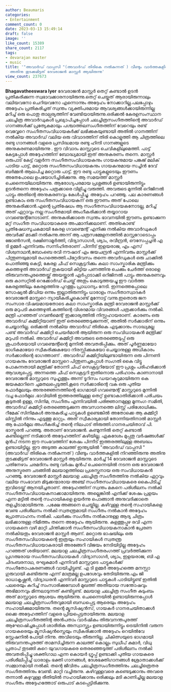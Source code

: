 ```yaml
---
author: Beaumaris
categories:
- Entertainment
comment_count: 0
date: 2023-03-13 15:49:14
draft: false
image: ''
like_count: 15389
share_count: 2117
tags:
- devarajan master
- music
title: '"അവാർഡ് വാപ്പസി "(അവാർഡ് തിരികെ നൽകുന്നത് ) വീണ്ടും വാർത്തകളിൽ നിറഞ്ഞിരുന്നു,
  അതിനു തുടക്കമിട്ടത് ദേവരാജൻ മാസ്റ്റർ ആയിരുന്നു'
view_count: 237673
---
```


**Bhagavatheeswara Iyer** ദേവരാജൻ മാസ്റ്റർ തെറ്റ് കണ്ടാൽ ഉടൻ പ്രതികരിക്കുന്ന സ്വഭാവക്കാരനായിരുന്നു.തെറ്റ് ചെയ്തത് ആരായിരുന്നാലും വലിയവനോ ചെറിയവനോ എന്നൊന്നും അദ്ദേഹം നോക്കാറില്ല.പലപ്പോഴും അദ്ദേഹം പ്രതികരിച്ചത് സ്വന്തം വ്യക്തിപരമായ ആവശ്യങ്ങൾക്കായിരുന്നില്ല മറിച്ച് ഒരു പൊതു താല്പര്യത്തിന് വേണ്ടിയായിരുന്നു.ഒരിക്കൽ കേരളസംസ്ഥാന ചലച്ചിത്ര അവാർഡുകൾ പ്രഖ്യാപിച്ചപ്പോൾ ചലച്ചിത്രസംഗീതത്തിന്റെ അവാർഡ് ഗാനങ്ങൾക്ക്‌ പ്രത്യേകമായും പശ്ചാത്തലസംഗീതത്തിന് വേറെയും രണ്ട് വെവ്വേറെ സംഗീതസംവിധായകർക്ക് ലഭിക്കുകയുണ്ടായി അതിൽ ഗാനത്തിന് നൽകിയ അവാർഡ് വലിയ ഒരു വിവാദത്തിന് തിരി കൊളുത്തി ആ ചിത്രത്തിലെ രണ്ടു ഗാനങ്ങൾ വളരെ പ്രസിദ്ധമായ രണ്ടു ഹിന്ദി ഗാനങ്ങളുടെ അനുകരണമായിരുന്നു . ഈ വിവാദം മാസ്റ്ററുടെ ചെവികളിലുമെത്തി. പാട്ട് കേട്ടപ്പോൾ അദ്ദേഹത്തിന് ബോദ്ധ്യമായി ഇത് അനുകരണം തന്നെ. മാസ്റ്റർ ഒരുപാട് കേട്ട് വളർന്ന സംഗീതസംവിധായകനും ഗായകനുമായ പങ്കജ് മലിക് പാടിയ പാട്ട്, മറ്റൊരു സംഗീതസംവിധായകനും ഗായകനുമായ സച്ചിൻ ദേവ് ബർമ്മൻ ആലപിച്ച മറ്റൊരു പാട്ട്. ഈ രണ്ടു പാട്ടുകളുടെയും ഈണം അതേപോലെ ഉപയോഗിച്ചിരിക്കുന്നു. ആ സമയത്ത് മാസ്റ്റർ ചെന്നൈയിലായിരുന്നു. ആരോഗ്യപരമായ പ്രശ്നങ്ങൾ ഉണ്ടായിരുന്നിട്ടും ഉടൻതന്നെ അദ്ദേഹം പത്രക്കാരെ വിളിച്ചു വരുത്തി. അവരുടെ മുന്നിൽ ഒറിജിനൽ പാട്ടും അതിന്റെ അനുകരണവും കേൾപ്പിച്ചു. അദ്ദേഹം പറഞ്ഞു. പല കാരണങ്ങൾ ഉണ്ടാകാം ഒരു സംഗീതസംവിധായകന് ഒരു ഈണം അത് പോലെ അനുകരിക്കാൻ.എന്റെ പ്രതിഷേധം ആ സംഗീതസംവിധായകനോടല്ല, മറിച്ച് അത് ഏറ്റാവും നല്ല സംഗീതമായി അംഗീകരിക്കാൻ തയ്യാറായ ഗവണ്മെന്റിനോടാണ്. അനുകരിക്കാതെ സ്വന്തം ഭാവനയിൽ ഈണം ഉണ്ടാക്കുന്ന മറ്റ് സംഗീത സംവിധായാകരെ അപമാനിക്കലാണ്. അത്കൊണ്ട് പ്രതിഷേധസൂചകമായി കേരള ഗവണ്മെന്റ് എനിക്കു നൽകിയ അവാർഡുകൾ അവർക്ക് മടക്കി നൽകുന്നു.അന്ന് ആ പത്രസമ്മേളനത്തിൽ മാസ്റ്ററോടൊപ്പം ജോൺസൻ, ദക്ഷിണാമൂർത്തി, വിദ്യാസാഗർ, ശ്യാം, രവീന്ദ്രൻ, ഔസേപ്പച്ചൻ എ ടി ഉമ്മർ എന്നിവരും സന്നിഹിതരാണ് .പിന്നീട് ഇളയരാജ, എം എസ് വിശ്വനാഥൻ,ബോംബെ രവി നൗഷാദ് എം ജയചന്ദ്രൻ എന്നിവരും മാസ്റ്റർക്ക്‌ പിന്തുണയുമായി രംഗത്തെത്തി.പിറ്റേദിവസം തന്നെ അവർഡുകൾ ഒരു ചാക്കിൽ പൊതിഞ്ഞു കെട്ടി, കേരള ചീഫ് സെക്രട്ടറിക്കും കലാ സാംസ്കാരിക മന്ത്രിക്കും കത്തെഴുതി അവാർഡ് തുകയായി കിട്ടിയ പണത്തിനു ചെക്കും ചേർത്ത് ഒരാളെ തിരുവനന്തപുരത്തെയ്ക്ക് അയയ്ക്കാൻ ഏർപ്പാടാക്കി ഒറിജിനൽ പാട്ടും അനുകരണവും ഒരു കാസറ്റിൽ റെക്കോർഡ് ചെയ്ത് അതും കൊടുത്തയച്ചു ഈ വാർത്ത കേരളത്തിലും കേരളത്തിനു പുറത്തും പ്രാധാന്യം നേടി. ഇന്നത്തെപ്പോലെ സോഷ്യൽ മീഡിയ ഒന്നും ഇല്ലാതിരുന്നിട്ടും ധാരാളം സംഗീതാസ്വാദകർ ദേവരാജൻ മാസ്റ്ററെ ന്യായീകരിച്ചുകൊണ്ട് മുന്നോട്ട് വന്നു.ഇതൊരു ജന സംസാര വിഷയമായതോടെ കലാ സാംസ്കാരിക മന്ത്രി ദേവരാജൻ മാസ്റ്റർക്ക് ഒരു മറുപടി കത്തെഴുതി.കത്തിന്റെ വിശദമായ വിവരങ്ങൾ പത്രക്കാർക്കും നൽകി. മന്ത്രി പറഞ്ഞത് ഗവൺമെന്റ് ഇക്കാര്യത്തിൽ നിസ്സഹായരാണ്. കാരണം ഒരു അവാർഡ് കമ്മിറ്റിയാണ് ഇത് തെരഞ്ഞെടുക്കുന്നത്, അതിൽ സർക്കാരിന് ഒന്നും ചെയ്യാനില്ല. ഒരിക്കൽ നൽകിയ അവാർഡ് തിരികെ എടുക്കാനും സാദ്ധ്യമല്ല പണ്ട് അവാർഡ് കമ്മിറ്റി ചെയർമാൻ ആയിരുന്ന ഒരു സംവിധായകൻ മന്ത്രിക്ക്‌ മറുപടി നൽകി. അവാർഡ് കമ്മിറ്റി അവരുടെ തെരഞ്ഞെടുപ്പ് ഒരു ശുപാർശയായി ഗവണ്മെന്റിന്റെ മുന്നിൽ അവതരിപ്പിക്കും. അത് പൂർണ്ണമായോ ഭാഗികമായോ സ്വീകരിക്കുകയോ നിരസ്സിക്കുകയോ ചെയ്യാനുള്ള അധികാരം സർക്കാരിന്റെ ഭാഗത്താണ് . അവാർഡ് കമ്മിറ്റിയിലുണ്ടായിരുന്ന ഒരു പിന്നണി ഗായകനും ദേവരാജൻ മാസ്റ്ററെ പിന്തുണച്ചപ്പോൾ സംഗതി കൈ വിട്ടു പോകുന്നതായി മന്ത്രിക്ക്‌ തോന്നി ചിഫ് സെക്രട്ടറിയോട് ഈ പ്രശ്നം പരിഹരിക്കാൻ ആവശ്യപ്പെട്ടു. അന്നത്തെ ചീഫ് സെക്രട്ടറി ഇതിനൊരു പരിഹാരം കാണാനായി ദേവരാജൻ മാസ്റ്ററുടെ സുഹൃത്തും അന്ന് ടൂറിസം ഡയറക്ടറുമായിരുന്ന കെ ജയകുമാറിനെ ചുമതലപ്പെടുത്തി.കൂടെ സർക്കാരിന്റെ വക ഒരു പുതിയ ഫോർമുലയും അനുരജ്ഞനത്തിന്റെ ഭാഗമായി ഗവണ്മെന്റ് മാസ്റ്ററുടെ മുന്നിൽ വച്ച ഫോർമുല .ഭാവിയിൽ ഇത്തരത്തിലുള്ള തെറ്റ് ഉണ്ടാകാതിരിക്കാൻ പരിചയം കൂടുതൽ ഉള്ള, സിനിമ, സംഗീതം എന്നിവയിൽ പരിജ്ഞാനമുള്ള മൂന്നംഗ സമിതി, അവാർഡ് കമ്മിറ്റി തെരഞ്ഞെടുക്കുന്ന അവസാനത്തെ ലിസ്റ്റ് പരിശോധിക്കും. റീമേക് സിനിമകൾ അനുകരിച്ച പാട്ടുകൾ ഉണ്ടെങ്കിൽ അതോക്കെ ആ കമ്മിറ്റി ലിസ്റ്റിൽ നിന്നും എടുത്തു മാറ്റും. അത് സ്വീകാര്യമായി തോന്നിയതിനാൽ മാസ്റ്റർ ആ ഫോർമുല അംഗീകരിച്ച് തന്റെ നിലപാട് തിരുത്തി.ഗാനരചയിതാവ് പി. ഭാസ്കരൻ പറഞ്ഞു. അതാണ്‌ ദേവരാജൻ. കണ്മുന്നിൽ തെറ്റ് കണ്ടാൽ കണ്ടില്ലെന്ന് നടിക്കാൻ അദ്ദേഹത്തിന് കഴിയില്ല. ഏകദേശം മുപ്പതു വർഷങ്ങൾക്ക്‌ മുൻപ് നടന്ന ഈ സംഭവത്തിന്‌ ശേഷം പിന്നീട് ഇത്തരത്തിലുള്ള അബദ്ധം ഉണ്ടായിട്ടില്ല. ഈ അടുത്ത കാലത്ത് ഇന്ത്യയിൽ "അവാർഡ് വാപ്പസി "(അവാർഡ് തിരികെ നൽകുന്നത് ) വീണ്ടും വാർത്തകളിൽ നിറഞ്ഞിരുന്നു അതിനു തുടക്കമിട്ടത് ദേവരാജൻ മാസ്റ്റർ ആയിരുന്നു. മാർച്ച് 14 ദേവരാജൻ മാസ്റ്ററുടെ പതിനേഴാം ചരമദിനം രണ്ടു വർഷം മുൻപ് ചെന്നൈയിൽ നടന്ന ഒരു ദേവരാജൻ അനുസ്മരണ ചടങ്ങിൽ മലയാളത്തിലെ പ്രശസ്തനായ ഒരു സംവിധായകൻ പറഞ്ഞു. ദേവരാജൻ മാസ്റ്റർ മലയാള ചലച്ചിത്ര സംഗീതത്തിനു നൽകിയ ഏറ്റവും വലിയ സംഭാവന മിടുക്കന്മാരായ അഞ്ച് സംഗീതസംവിധായകരെ കൈപിടിച്ച് ഇവിടെയ്ക്ക് ആനയിച്ചതാണ്. അദ്ദേഹത്തിന് സ്വന്തം മകനെ പരിശീലനം നൽകി സംഗീതസംവിധായകനാക്കാമായിരുന്നു. അല്ലെങ്കിൽ എനിക്ക് ശേഷം പ്രളയം എന്ന മട്ടിൽ തന്റെ സഹായികളെ ഉയർന്നു പൊങ്ങാൻ അനുവദിക്കാതെ തളച്ചിടാമായിരുന്നു. .പക്ഷേ അങ്ങനെ ചെയ്തില്ല. കഴിവുള്ള തന്റെ സഹായികളെ വേണ്ട പരിശീലനം നൽകി സ്വതന്ത്രമായി സംഗീതം നൽകാൻ അദ്ദേഹം പ്രോത്സാഹനം നൽകി. പലർക്കും സംഗീതം നൽകാനുള്ള ആദ്യ ചിത്രം ലഭിക്കാനുള്ള നിമിത്തം തന്നെ അദ്ദേഹം ആയിരുന്നു. കുളത്തൂപ്പുഴ രവി എന്ന ഗായകനെ വഴി മാറ്റി ചിന്തിക്കാൻ സംഗീതസംവിധായകനാകാൻ പ്രേരണ നൽകിയതും ദേവരാജൻ മാസ്റ്റർ ആണ്. മറ്റൊരു ഭാഷയിലും ഒരു സംഗീതസംവിധായകന്റെ ഇത്രയും സഹായികൾ സ്വതന്ത്ര സംഗീതസംവിധായാകരായി അരങ്ങേറി വിജയം നേടിയിട്ടില്ല അദ്ദേഹം പറഞ്ഞത് ശരിയാണ്. മലയാള ചലച്ചിത്രസംഗീതരംഗത്ത് പ്രവർത്തിക്കുന്ന പ്രഗത്ഭരായ സംഗീതസംവിധായകർ .വിദ്യാസാഗർ, ശ്യാം, ഇളയരാജ, ബി എ ചിദംബരനാഥ, രഘുകുമാർ എന്നിവർ മാസ്റ്ററുടെ പാട്ടുകൾക്ക്‌ സംഗീതോപകരണങ്ങൾ വായിച്ചിട്ടുണ്ട്. എ ടി ഉമ്മർ അദ്ദേഹത്തെ മനസ്സാ ഗുരുവായി കണ്ടിരുന്നു എന്ന് മാത്രമല്ല ഉപദേശവും തേടിയിരുന്നു.എം ജി രാധാകൃഷ്ണൻ, വിദ്യാധരൻ എന്നിവർ മാസ്റ്ററുടെ പാട്ടുകൾ പാടിയിട്ടുണ്ട് ഇതിൽ പലരെയും കുറിച്ച് സംസാരിക്കുമ്പോൾ മുഖത്ത് അതിയായ സന്തോഷവും അഭിമാനവും മിന്നലാടുന്നത് കണ്ടിട്ടുണ്ട്. മലയാള ചലച്ചിത്ര സംഗീത കുടുംബം അത് മാസ്റ്ററുടെ ആശയം ആയിരുന്നു. ചെന്നൈയിൽ ഉണ്ടായിരുന്നപ്പോൾ മലയാള ചലച്ചിത്രസംഗീതവുമായി ബന്ധപ്പെട്ട ആരെയും അദ്ദേഹം സഹായിക്കുമായിരുന്നു. തന്റെ മ്യൂസിഷ്യൻസ്, ഗായകർ ഗാനരചയിതാക്കൾ ഒക്കെ അദ്ദേഹത്തിന് വളരെ പ്രിയപ്പെട്ടതായിരുന്നു. മലയാള ചലച്ചിത്രസംഗീതത്തിന്റ അൻപതാം വാർഷികം തിരുവനന്തപുരത്ത് ആഘോഷിച്ചപ്പോൾ ശാരീരിക അസ്വാസ്ത്യം ഉണ്ടായിരുന്നിട്ടും ട്രെയിനിൽ വരുന്ന ഗായകരെയും മ്യൂസിഷ്യൻസ്നെയും സ്വീകരിക്കാൻ അദ്ദേഹം റെയിൽവേ സ്റ്റേഷനിൽ പോയി നിന്നു. അവിടെയും തീരുന്നില്ല. ചികിത്സയുടെ ഭാഗമായി തിരുവനന്തപുരത്ത് താമസിച്ചിരുന്ന കാലത്ത് കൊല്ലം സുധീപ് കുമാർ, വിധു പ്രതാപ് തുടങ്ങി കുറെ യുവഗായകരെ തെരഞ്ഞെടുത്ത് പരിശീലനം നൽകി അവതരിപ്പിച്ചു ശക്തിഗാഥ എന്ന കൊയർ ഗ്രൂപ്പ്‌ ഉണ്ടാക്കി പുതിയ ഗായകരെ പരിശീലിപ്പിച്ച് ധാരാളം ഭക്തി ഗാനങ്ങൾ, ദേശഭക്തിഗാനങ്ങൾ ശ്രോതാക്കൾക്ക് സമ്മാനമായി നൽകി. തന്റെ ജീവിതം ചലച്ചിത്രസംഗീതത്തിനും ചലച്ചിത്രെതര സംഗീതത്തിനും വേണ്ടി. മാറ്റി വച്ചിരുന്നു. കഴിവുള്ളവരെ കണ്ടെടുക്കാനും അവരെ തന്നാൽ കഴുവുള്ള രീതിയിൽ സഹായിക്കാനും ഒരിക്കലും മടി കാണിച്ചില്ല മലയാള സംഗീതം അദ്ദേഹത്തോട് ഒരുപാട് കടപ്പെട്ടിരിക്കുന്നു.